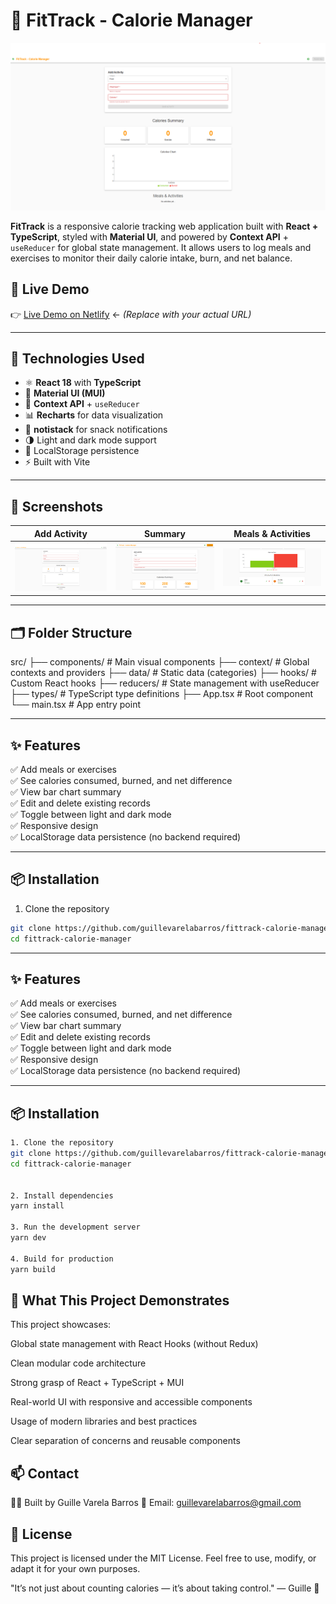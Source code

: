 # 🥗 FitTrack - Calorie Manager

![screenshot](./public/screen1.png)

**FitTrack** is a responsive calorie tracking web application built with
**React + TypeScript**, styled with **Material UI**, and powered by **Context
API** + `useReducer` for global state management. It allows users to log meals
and exercises to monitor their daily calorie intake, burn, and net balance.

## 🚀 Live Demo

👉 [Live Demo on Netlify](https://fittrack-calories.netlify.app) ← _(Replace
with your actual URL)_

---

## 🧠 Technologies Used

- ⚛️ **React 18** with **TypeScript**
- 🎨 **Material UI (MUI)**
- 🧠 **Context API** + `useReducer`
- 📊 **Recharts** for data visualization
- 🍿 **notistack** for snack notifications
- 🌗 Light and dark mode support
- 💾 LocalStorage persistence
- ⚡ Built with Vite

---

## 📸 Screenshots

| Add Activity                     | Summary                          | Meals & Activities               |
| -------------------------------- | -------------------------------- | -------------------------------- |
| ![screen1](./public/screen1.png) | ![screen2](./public/screen2.png) | ![screen3](./public/screen3.png) |

---

## 🗂️ Folder Structure

src/ ├── components/ # Main visual components ├── context/ # Global contexts and
providers ├── data/ # Static data (categories) ├── hooks/ # Custom React hooks
├── reducers/ # State management with useReducer ├── types/ # TypeScript type
definitions ├── App.tsx # Root component └── main.tsx # App entry point

---

## ✨ Features

✅ Add meals or exercises  
✅ See calories consumed, burned, and net difference  
✅ View bar chart summary  
✅ Edit and delete existing records  
✅ Toggle between light and dark mode  
✅ Responsive design  
✅ LocalStorage data persistence (no backend required)

---

## 📦 Installation

1. Clone the repository

```bash
git clone https://github.com/guillevarelabarros/fittrack-calorie-manager.git
cd fittrack-calorie-manager
```

---

## ✨ Features

✅ Add meals or exercises  
✅ See calories consumed, burned, and net difference  
✅ View bar chart summary  
✅ Edit and delete existing records  
✅ Toggle between light and dark mode  
✅ Responsive design  
✅ LocalStorage data persistence (no backend required)

---

## 📦 Installation

```bash
1. Clone the repository
git clone https://github.com/guillevarelabarros/fittrack-calorie-manager.git
cd fittrack-calorie-manager


2. Install dependencies
yarn install

3. Run the development server
yarn dev

4. Build for production
yarn build
```

## 🧪 What This Project Demonstrates

This project showcases:

Global state management with React Hooks (without Redux)

Clean modular code architecture

Strong grasp of React + TypeScript + MUI

Real-world UI with responsive and accessible components

Usage of modern libraries and best practices

Clear separation of concerns and reusable components

## 📫 Contact

👨‍💻 Built by Guille Varela Barros 📧 Email: guillevarelabarros@gmail.com

## 📝 License

This project is licensed under the MIT License. Feel free to use, modify, or
adapt it for your own purposes.

"It’s not just about counting calories — it’s about taking control." — Guille 💪
